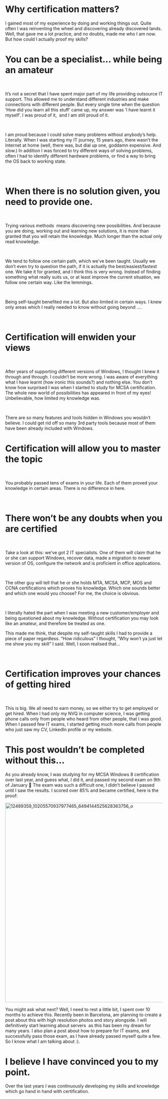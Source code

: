 # Why certification matters?

I gained most of my experience by doing and working things out. Quite often I was reinventing the wheel and discovering already discovered lands. Well, that gave me a lot practice, and no doubts, made me who I am now. But how could I actually proof my skills?

<!--more-->

# You can be a specialist&#8230; while being an amateur

&nbsp;

It&#8217;s not a secret that I have spent major part of my life providing outsource IT support. This allowed me to understand different industries and make connections with different people. But every single time when the question &#8216;How did you learn all this stuff&#8217; came up, my answer was &#8216;I have learnt it myself&#8217;. I was proud of it,  and I am still proud of it.

&nbsp;

I am proud because I could solve many problems without anybody&#8217;s help. Literally. When I was starting my IT journey, 15 years ago, there wasn&#8217;t the Internet at home (well, there was, but dial up one, goddamn expensive. And slow.) In addition I was forced to try different ways of solving problems, often I had to identify different hardware problems, or find a way to bring the OS back to working state.

&nbsp;

# When there is no solution given, you need to provide one.

&nbsp;

Trying various methods  means discovering new possibilities. And because you are doing, working out and learning new solutions, it is more than granted that you will retain the knowledge. Much longer than the actual only read knowledge.

&nbsp;

We tend to follow one certain path, which we&#8217;ve been taught. Usually we don&#8217;t even try to question the path, if it is actually the best/easiest/fastest one. We take it for granted, and I think this is very wrong. Instead of finding something what really suits us, or at least improve the current situation, we follow one certain way. Like the lemmings.

&nbsp;

Being self-taught benefited me a lot. But also limited in certain ways. I knew only areas which I really needed to know without going beyond &#8230;.

&nbsp;

# Certification will enwiden your views

&nbsp;

After years of supporting different versions of Windows, I thought I knew it through and through. I couldn&#8217;t be more wrong. I was aware of everything what I have learnt (how ironic this sounds?) and nothing else. You don&#8217;t know how surprised I was when I started to study for MCSA certification. The whole new world of possibilities has appeared in front of my eyes! Unbelievable, how limited my knowledge was.

&nbsp;

There are so many features and tools hidden in Windows you wouldn&#8217;t believe. I could get rid off so many 3rd party tools because most of them have been already included with Windows.

# Certification will allow you to master the topic

&nbsp;

You probably passed tens of exams in your life. Each of them proved your knowledge in certain areas. There is no difference in here.

&nbsp;

# There won&#8217;t be any doubts when you are certified

&nbsp;

Take a look at this: we&#8217;ve got 2 IT specialists. One of them will claim that he or she can support Windows, recover data, made a migration to newer version of OS, configure the network and is proficient in office applications.

&nbsp;

The other guy will tell that he or she holds MTA, MCSA, MCP, MOS and CCNA certifications which proves his knowledge. Which one sounds better and which one would you choose? For me, the choice is obvious.

&nbsp;

I literally hated the part when I was meeting a new customer/employer and being questioned about my knowledge. Without certification you may look like an amateur, and therefore be treated as one.

This made me think, that despite my self-taught skills I had to provide a piece of paper regardless. &#8220;How ridiculous&#8221; I thought, &#8220;Why won&#8217;t ya just let me show you my skill&#8221; I said. Well, I soon realised that&#8230;

&nbsp;

# Certification improves your chances of getting hired

&nbsp;

This is big. We all need to earn money, so we either try to get employed or get hired. When I had only my NVQ in computer science, I was getting phone calls only from people who heard from other people, that I was good. When I passed few IT exams, I started getting much more calls from people who just saw my CV, LinkedIn profile or my website.

# This post wouldn&#8217;t be completed without this&#8230;

As you already know, I was studying for my MCSA Windows 8 certification over last year, and guess what, I did it, and passed my second exam on 9th of January 🙂 The exam was such a difficult one, I didn&#8217;t believe I passed until I saw the results. I scored over 85% and became certified, here is the proof:

<img loading="lazy" class="aligncenter wp-image-293 size-large" src="https://i2.wp.com/kamilpro.com/wp-content/uploads/2016/01/12489359_10205570937977465_6494144525628363756_o-1024x724.jpg?resize=900%2C636&#038;ssl=1" alt="12489359_10205570937977465_6494144525628363756_o" width="900" height="636" data-recalc-dims="1" /> 

You might ask what next? Well, I need to rest a little bit, I spent over 10 months to achieve this. Recently been in Barcelona, am planning to create a post about this with high resolution photos and story alongside. I will definitively start learning about servers  as this has been my dream for many years. I also plan a post about how to prepare for IT exams, and successfully pass those exam, as I have already passed myself quite a few. So I know what I am talking about :).

# I believe I have convinced you to my point.

Over the last years I was continuously developing my skills and knowledge which go hand in hand with certification.

